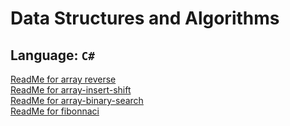 # Data Structures and Algorithms

## Language: `C#`

[ReadMe for array reverse](./arrayReverse/README.md)<br>
[ReadMe for array-insert-shift](./array-insert-shift/README.md)<br>
[ReadMe for array-binary-search](./array-binary-search/README.md)<br>
[ReadMe for fibonnaci](./fibonnaci/README.md)

